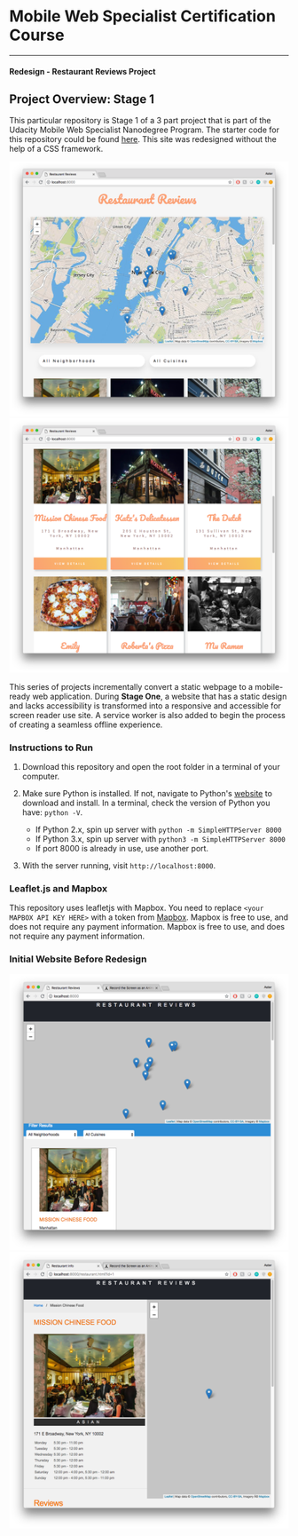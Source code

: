 # Mobile Web Specialist Certification Course
---
#### Redesign - Restaurant Reviews Project

## Project Overview: Stage 1
This particular repository is Stage 1 of a 3 part project that is part of the Udacity Mobile Web Specialist Nanodegree Program. The starter code for this repository could be found [here](https://github.com/udacity/mws-restaurant-stage-1). This site was redesigned without the help of a CSS framework. 

![Screenshot](screenshots/index-ss.png)
![Screenshot](screenshots/list-ss.png)


This series of projects incrementally convert a static webpage to a mobile-ready web application. During **Stage One**, a website that has a static design and lacks accessibility is transformed into a responsive and accessible for screen reader use site. A service worker is also added to begin the process of creating a seamless offline experience. 

### Instructions to Run

1. Download this repository and open the root folder in a terminal of your computer.

2. Make sure Python is installed. If not, navigate to Python's [website](https://www.python.org/) to download and install. In a terminal, check the version of Python you have: `python -V`. 
    - If Python 2.x, spin up server with `python -m SimpleHTTPServer 8000`
    - If Python 3.x, spin up server with `python3 -m SimpleHTTPServer 8000`
    - If port 8000 is already in use, use another port. 
    
3. With the server running, visit `http://localhost:8000`.

### Leaflet.js and Mapbox
This repository uses leafletjs with Mapbox. You need to replace `<your MAPBOX API KEY HERE>` with a token from [Mapbox](https://www.mapbox.com/). Mapbox is free to use, and does not require any payment information.  Mapbox is free to use, and does not require any payment information.
    
### Initial Website Before Redesign
![Screenshot](screenshots/old1-ss.png)
![Screenshot](screenshots/old2-ss.png)



